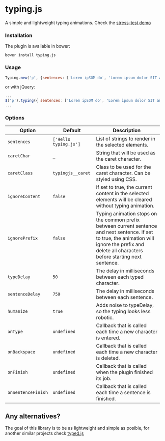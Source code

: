 # typing.js

A simple and lightweight typing animations. Check the [stress-test demo](http://codepen.io/DanielRS/pen/jbjoZN)

### Installation

The plugin is available in bower:

`bower install typing.js`

### Usage

```javascript
Typing.new('p', {sentences: ['Lorem ipSOM do', 'Lorem ipsum dolor SIT amet', 'Lorem ipsum dolor sit amet'] [...<other options>]});
```

or with jQuery:

```javascript
...
$('p').typing({ sentences: ['Lorem ipSOM do', 'Lorem ipsum dolor SIT amet', 'Lorem ipsum dolor sit amet'] [...<other options>]});
...
```

### Options

| Option | Default | Description |
| ------ | ------- | ----------- |
| `sentences` | `['Hello typing.js']` | List of strings to render in the selected elements. |
| `caretChar` | `_` | String that will be used as the caret character. |
| `caretClass` | `typingjs__caret` | Class to be used for the caret character. Can be styled using CSS. |
| `ignoreContent` | `false` | If set to true, the current content in the selected elements will be cleared without typing animation. |
| `ignorePrefix` | `false` | Typing animation stops on the common prefix between current sentence and next sentence. If set to true, the animation will ignore the prefix and delete all characters before starting next sentence. |
| `typeDelay` | `50` | The delay in milliseconds between each typed character. |
| `sentenceDelay` | `750` | The delay in milliseconds between each sentence. |
| `humanize` | `true` | Adds noise to typeDelay, so the typing looks less robotic. |
| `onType` | `undefined` | Callback that is called each time a new character is entered. |
| `onBackspace` | `undefined` | Callback that is called each time a new character is deleted. |
| `onFinish` | `undefined` | Callback that is called when the plugin finished its job. |
| `onSentenceFinish` | `undefined` | Callback that is called each time a sentence is finished. |

## Any alternatives?

The goal of this library is to be as lightweight and simple as posible, for another similar projects check [typed.js](https://github.com/mattboldt/typed.js/)
